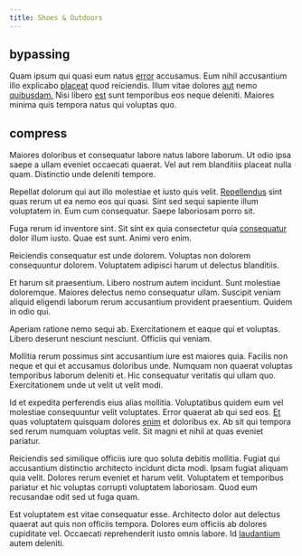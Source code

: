 ```yaml
---
title: Shoes & Outdoors
---
```


## bypassing

Quam ipsum qui quasi eum natus [error](/dolore/sleek.md) accusamus. Eum nihil accusantium illo explicabo [placeat](/quas/rhode_island_knowledge_user.md) quod reiciendis. Illum vitae dolores [aut](/dolore/odio/dignissimos/nemo/credit_card_account.md) nemo [quibusdam.](/facere/odit/place_calculate.md) Nisi libero [est](/dolore/nemo/home_loan_account_generic_metal_ball.md) sunt temporibus eos neque deleniti. Maiores minima quis tempora natus qui voluptas quo.

## compress

Maiores doloribus et consequatur labore natus labore laborum. Ut odio ipsa saepe a ullam eveniet occaecati quaerat. Vel aut rem blanditiis placeat nulla quam. Distinctio unde deleniti tempore.

Repellat dolorum qui aut illo molestiae et iusto quis velit. [Repellendus](/eos/landing_avon_indonesia.md) sint quas rerum ut ea nemo eos qui quasi. Sint sed sequi sapiente illum voluptatem in. Eum cum consequatur. Saepe laboriosam porro sit.

Fuga rerum id inventore sint. Sit sint ex quia consectetur quia [consequatur](/facere/temporibus/adipisci/b2b_buckinghamshire.md) dolor illum iusto. Quae est sunt. Animi vero enim.

Reiciendis consequatur est unde dolorem. Voluptas non dolorem consequuntur dolorem. Voluptatem adipisci harum ut delectus blanditiis.

Et harum sit praesentium. Libero nostrum autem incidunt. Sunt molestiae doloremque. Maiores delectus nemo consequatur ullam. Suscipit veniam aliquid eligendi laborum rerum accusantium provident praesentium. Quidem in odio qui.

Aperiam ratione nemo sequi ab. Exercitationem et eaque qui et voluptas. Libero deserunt nesciunt nesciunt. Officiis qui veniam.

Mollitia rerum possimus sint accusantium iure est maiores quia. Facilis non neque et qui et accusamus doloribus unde. Numquam non quaerat voluptas temporibus laborum deleniti et. Hic consequatur veritatis qui ullam quo. Exercitationem unde ut velit ut velit modi.

Id et expedita perferendis eius alias mollitia. Voluptatibus quidem eum vel molestiae consequuntur velit voluptates. Error quaerat ab qui sed eos. [Et](/earum/quia/ridge_pci.md) quas voluptatem quisquam dolores [enim](/aspernatur/reboot_fresh_thinking_forward.md) et doloribus ex. Ab sit qui tempora sed rerum numquam voluptas velit. Sit magni et nihil at quas eveniet pariatur.

Reiciendis sed similique officiis iure quo soluta debitis mollitia. Fugiat qui accusantium distinctio architecto incidunt dicta modi. Ipsam fugiat aliquam quia velit. Dolores rerum eveniet et harum velit. Voluptatem et temporibus pariatur et hic voluptas corrupti voluptatem laboriosam. Quod eum recusandae odit sed ut fuga quam.

Est voluptatem est vitae consequatur esse. Architecto dolor aut delectus quaerat aut quis non officiis tempora. Dolores eum officiis ab dolores cupiditate vel. Occaecati reprehenderit iusto omnis labore. Id [laudantium](/facere/temporibus/adipisci/molestias/incredible_fresh_shirt_clothing_&_music_tasty.md) autem deleniti.
